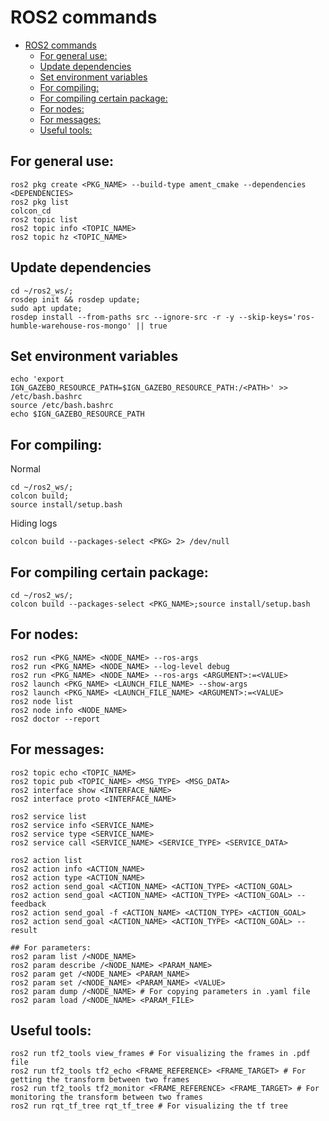 # ROS2 commands

- [ROS2 commands](#ros2-commands)
  - [For general use:](#for-general-use)
  - [Update dependencies](#update-dependencies)
  - [Set environment variables](#set-environment-variables)
  - [For compiling:](#for-compiling)
  - [For compiling certain package:](#for-compiling-certain-package)
  - [For nodes:](#for-nodes)
  - [For messages:](#for-messages)
  - [Useful tools:](#useful-tools)

## For general use:
```
ros2 pkg create <PKG_NAME> --build-type ament_cmake --dependencies <DEPENDENCIES>
ros2 pkg list
colcon_cd
ros2 topic list
ros2 topic info <TOPIC_NAME>
ros2 topic hz <TOPIC_NAME>
```

## Update dependencies
```
cd ~/ros2_ws/;
rosdep init && rosdep update;
sudo apt update;
rosdep install --from-paths src --ignore-src -r -y --skip-keys='ros-humble-warehouse-ros-mongo' || true
```

## Set environment variables
```
echo 'export IGN_GAZEBO_RESOURCE_PATH=$IGN_GAZEBO_RESOURCE_PATH:/<PATH>' >> /etc/bash.bashrc
source /etc/bash.bashrc 
echo $IGN_GAZEBO_RESOURCE_PATH
```

## For compiling:
Normal
```
cd ~/ros2_ws/;
colcon build;
source install/setup.bash
```
Hiding logs
```
colcon build --packages-select <PKG> 2> /dev/null
```

## For compiling certain package:
```
cd ~/ros2_ws/;
colcon build --packages-select <PKG_NAME>;source install/setup.bash
```

## For nodes:
```
ros2 run <PKG_NAME> <NODE_NAME> --ros-args
ros2 run <PKG_NAME> <NODE_NAME> --log-level debug
ros2 run <PKG_NAME> <NODE_NAME> --ros-args <ARGUMENT>:=<VALUE>
ros2 launch <PKG_NAME> <LAUNCH_FILE_NAME> --show-args
ros2 launch <PKG_NAME> <LAUNCH_FILE_NAME> <ARGUMENT>:=<VALUE>
ros2 node list
ros2 node info <NODE_NAME>
ros2 doctor --report
```

## For messages:
```
ros2 topic echo <TOPIC_NAME>
ros2 topic pub <TOPIC_NAME> <MSG_TYPE> <MSG_DATA>
ros2 interface show <INTERFACE_NAME>
ros2 interface proto <INTERFACE_NAME>

ros2 service list
ros2 service info <SERVICE_NAME>
ros2 service type <SERVICE_NAME>
ros2 service call <SERVICE_NAME> <SERVICE_TYPE> <SERVICE_DATA>

ros2 action list
ros2 action info <ACTION_NAME>
ros2 action type <ACTION_NAME>
ros2 action send_goal <ACTION_NAME> <ACTION_TYPE> <ACTION_GOAL>
ros2 action send_goal <ACTION_NAME> <ACTION_TYPE> <ACTION_GOAL> --feedback
ros2 action send_goal -f <ACTION_NAME> <ACTION_TYPE> <ACTION_GOAL>
ros2 action send_goal <ACTION_NAME> <ACTION_TYPE> <ACTION_GOAL> --result

## For parameters:
ros2 param list /<NODE_NAME>
ros2 param describe /<NODE_NAME> <PARAM_NAME>
ros2 param get /<NODE_NAME> <PARAM_NAME>
ros2 param set /<NODE_NAME> <PARAM_NAME> <VALUE>
ros2 param dump /<NODE_NAME> # For copying parameters in .yaml file
ros2 param load /<NODE_NAME> <PARAM_FILE>
```

## Useful tools:
```
ros2 run tf2_tools view_frames # For visualizing the frames in .pdf file
ros2 run tf2_tools tf2_echo <FRAME_REFERENCE> <FRAME_TARGET> # For getting the transform between two frames
ros2 run tf2_tools tf2_monitor <FRAME_REFERENCE> <FRAME_TARGET> # For monitoring the transform between two frames
ros2 run rqt_tf_tree rqt_tf_tree # For visualizing the tf tree
```
